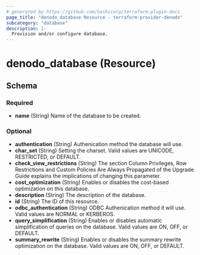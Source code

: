 ```yaml
---
# generated by https://github.com/hashicorp/terraform-plugin-docs
page_title: "denodo_database Resource - terraform-provider-denodo"
subcategory: "database"
description: |-
  Provision and/or configure database.
---
```


# denodo_database (Resource)





<!-- schema generated by tfplugindocs -->
## Schema

### Required

- **name** (String) Name of the database to be created.

### Optional

- **authentication** (String) Authenication method the database will use.
- **char_set** (String) Setting the charset. Valid values are UNICODE, RESTRICTED, or DEFAULT.
- **check_view_restrictions** (String) The section Column Privileges, Row Restrictions and Custom Policies Are Always Propagated of the Upgrade Guide explains the implications of changing this parameter.
- **cost_optimization** (String) Enables or disables the cost-based optimization on this database.
- **description** (String) The description of the database.
- **id** (String) The ID of this resource.
- **odbc_authentication** (String) ODBC Authenication method it will use. Valid values are NORMAL or KERBEROS.
- **query_simplification** (String) Enables or disables automatic simplification of queries on the database. Valid values are ON, OFF, or DEFAULT.
- **summary_rewrite** (String) Enables or disables the summary rewrite optimization on the database. Valid values are ON, OFF, or DEFAULT.


